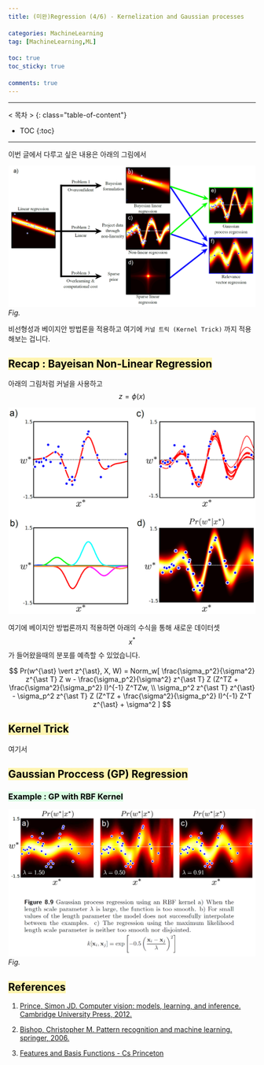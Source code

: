 ```yaml
---
title: (미완)Regression (4/6) - Kernelization and Gaussian processes

categories: MachineLearning
tag: [MachineLearning,ML]

toc: true
toc_sticky: true

comments: true
---
```



---
< 목차 >
{: class="table-of-content"}
* TOC
{:toc}
---

이번 글에서 다루고 싶은 내용은 아래의 그림에서

![reg4_1](/assets/images/regression/reg4_1.png)
*Fig.*

비선형성과 베이지안 방법론을 적용하고 여기에 `커널 트릭 (Kernel Trick)` 까지 적용해보는 겁니다.

## <mark style='background-color: #fff5b1'> Recap : Bayeisan Non-Linear Regression </mark>

아래의 그림처럼 커널을 사용하고 $$z = \phi(x)$$

![reg4_2](/assets/images/regression/reg4_2.png)

여기에 베이지안 방법론까지 적용하면 아래의 수식을 통해 새로운 데이터셋 $$x^{\ast}$$가 들어왔을때의 분포를 예측할 수 있었습니다.

$$
Pr(w^{\ast} \vert z^{\ast}, X, W) = Norm_w[ \frac{\sigma_p^2}{\sigma^2} z^{\ast T} Z w - \frac{\sigma_p^2}{\sigma^2} z^{\ast T} Z (Z^TZ + \frac{\sigma^2}{\sigma_p^2} I)^{-1} Z^TZw, \\
\sigma_p^2 z^{\ast T} z^{\ast} - \sigma_p^2 z^{\ast T} Z (Z^TZ + \frac{\sigma^2}{\sigma_p^2} I)^{-1} Z^T z^{\ast} + \sigma^2 ]
$$


## <mark style='background-color: #fff5b1'> Kernel Trick </mark>

여기서 


## <mark style='background-color: #fff5b1'> Gaussian Proccess (GP) Regression </mark>

### <mark style='background-color: #dcffe4'> Example : GP with RBF Kernel  </mark>

![reg4_3](/assets/images/regression/reg4_3.png)
*Fig.*



## <mark style='background-color: #fff5b1'> References </mark>

1. [Prince, Simon JD. Computer vision: models, learning, and inference. Cambridge University Press, 2012.](http://www.computervisionmodels.com/)

2. [Bishop, Christopher M. Pattern recognition and machine learning. springer, 2006.](https://www.microsoft.com/en-us/research/people/cmbishop/prml-book/)

3. [Features and Basis Functions - Cs Princeton](https://www.cs.princeton.edu/courses/archive/fall18/cos324/files/basis-functions.pdf)
